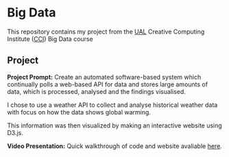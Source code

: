 # Big Data

This repository contains my project from the [UAL](https://www.arts.ac.uk/) Creative Computing Institute ([CCI](https://www.arts.ac.uk/creative-computing-institute)) Big Data course

## Project

**Project Prompt:** Create an automated software-based system which continually polls a web-based API for data and stores large amounts of data, which is processed, analysed and the findings visualised.

I chose to use a weather API to collect and analyse historical weather data with focus on how the data shows global warming.

This information was then visualized by making an interactive website using D3.js.

**Video Presentation:** Quick walkthrough of code and website avaliable [here](https://youtu.be/_AtRaT_nCmU?si=49ANaXzLthoJxRYU&t=2).
